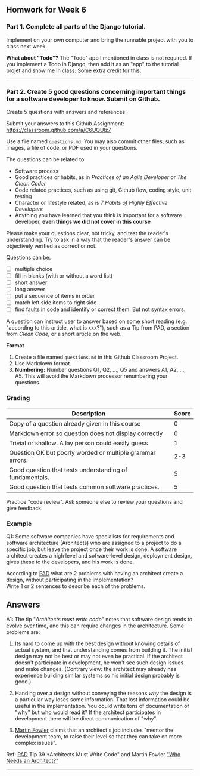 ## Homwork for Week 6

### Part 1. Complete all parts of the Django tutorial. 

Implement on your own computer and bring the runnable project with you to class next week.

**What about "Todo"?** The "Todo" app I mentioned in class is not required.
If you implement a Todo in Django, then add it as an "app" to the tutorial projet and show me in class. Some extra credit for this.

---

### Part 2. Create 5 good questions concerning important things for a software developer to know.  Submit on Github.

Create 5 questions with answers and references.

Submit your answers to this Github Assignment: https://classroom.github.com/a/C6UQUlz7

Use a file named `questions.md`.  You may also commit other files, such as images, a file of code, or PDF used in your questions.

The questions can be related to:

* Software process 
* Good practices or habits, as in *Practices of an Agile Developer* or *The Clean Coder*
* Code related practices, such as using git, Github flow, coding style, unit testing
* Character or lifestyle related, as is *7 Habits of Highly Effective Developers*
* Anything you have learned that you think is important for a software developer, **even things we did not cover in this course**

Please make your questions clear, not tricky, and test the reader's understanding.  Try to ask in a way that the reader's answer can be objectively verified as correct or not.

Questions can be:

- [ ] multiple choice  
- [ ] fill in blanks (with or without a word list)
- [ ] short answer
- [ ] long answer
- [ ] put a sequence of items in order
- [ ] match left side items to right side
- [ ] find faults in code and identify or correct them.  But not syntax errors.

A question can instruct user to answer based on some short reading (e.g. "according to this article, what is xxx?"), such as a Tip from PAD, a section from *Clean Code*, or a short article on the web.  

**Format**     

1. Create a file named `questions.md` in this Github Classroom Project.
2. Use Markdown format.
3. **Numbering:** Number questions Q1, Q2, ..., Q5 and answers A1, A2, ..., A5.
This will avoid the Markdown processor renumbering your questions.

### Grading

| Description   | Score |
|---------------|-------|
| Copy of a question already given in this course |  0  |
| Markdown error so question does not display correctly | 0 |
| Trivial or shallow. A lay person could easily guess   | 1 |
| Question OK but poorly worded or multiple grammar errors. | 2-3 |
| Good question that tests understanding of fundamentals. | 5 |
| Good question that tests common software practices. | 5 |

Practice "code review". Ask someone else to review your questions and give feedback.

### Example

Q1: Some software companies have specialists for requirements and software 
architecture (Architects) who are assigned to a project to do a specific job, 
but leave the project once their work is done.  A software architect creates 
a high level and sofware-level design, deployment design, gives these to the 
developers, and his work is done.    

According to [PAD][pad] what are 2 problems with having an architect create
a design, without participating in the implementation?  
Write 1 or 2 sentences to describe each of the problems.

## Answers

A1: The tip "*Architects must write code*" notes that software design tends 
to evolve over time, and this can require changes in the architecture. 
Some problems are:

1. Its hard to come up with the best design without knowing details of actual 
system, and that understanding comes from building it.  The initial design may 
not be best or may not even be practical. 
If the architect doesn't participate in development, he won't see such design issues and make changes. (Contrary view: the architect may already has 
experience building similar systems so his initial design probably is good.)

2. Handing over a design without conveying the reasons *why* the design is a 
particular way loses some information.  That lost information could be useful 
in the implementation.  You could write tons of documentation of "why" but who would read it?  If the architect participates in development there will be direct communication of "why".

3. [Martin Fowler][fowler-architects] claims that an architect's job includes 
"mentor the development team, to raise their level so that they can take on 
more complex issues".

Ref: [PAD][pad] Tip 39 *Architects Must Write Code" and 
Martin Fowler ["Who Needs an Architect?"][fowler-architects]

---

[pad]: https://se.cpe.ku.ac.th/doc/books/Programming "Practices of an Agile Developer"
[fowler-architects]: https://www.martinfowler.com/ieeeSoftware/whoNeedsArchitect.pdf "Who Needs an Architect?"
